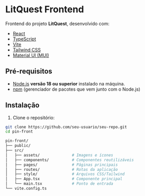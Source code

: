 # LitQuest Frontend

Frontend do projeto **LitQuest**, desenvolvido com:

- [React](https://reactjs.org/)
- [TypeScript](https://www.typescriptlang.org/)
- [Vite](https://vitejs.dev/)
- [Tailwind CSS](https://tailwindcss.com/)
- [Material UI (MUI)](https://mui.com/)

 ##  Pré-requisitos

- [Node.js](https://nodejs.org/) **versão 18 ou superior** instalado na máquina.
- [npm](https://www.npmjs.com/) (gerenciador de pacotes que vem junto com o Node.js)

##  Instalação

1. Clone o repositório:

```bash
git clone https://github.com/seu-usuario/seu-repo.git
cd pin-front

pin-front/
├── public/
├── src/
│   ├── assets/              # Imagens e ícones
│   ├── components/          # Componentes reutilizáveis 
│   ├── pages/               # Páginas principais
│   ├── routes/              # Rotas da aplicação
│   ├── style/               # Arquivos CSS/Tailwind
│   ├── App.tsx              # Componente principal
│   └── main.tsx             # Ponto de entrada
└── vite.config.ts
